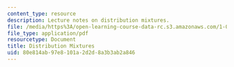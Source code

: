```yaml
---
content_type: resource
description: Lecture notes on distribution mixtures.
file: /media/https%3A/open-learning-course-data-rc.s3.amazonaws.com/1-010-uncertainty-in-engineering-fall-2008/80e814ab97e8101a2d2d8a3b3ab2a846_app_07.pdf
file_type: application/pdf
resourcetype: Document
title: Distribution Mixtures
uid: 80e814ab-97e8-101a-2d2d-8a3b3ab2a846
---
```

